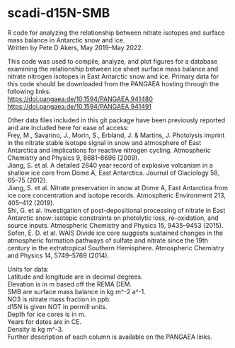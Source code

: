 # scadi-d15N-SMB
R code for analyzing the relationship between nitrate isotopes and surface mass balance in Antarctic snow and ice.  
Written by Pete D Akers, May 2019–May 2022.  

This code was used to compile, analyze, and plot figures for a database examining the relationship between ice sheet surface mass balance and nitrate nitrogen isotopes in East Antarctic snow and ice. Primary data for this code should be downloaded from the PANGAEA hosting through the following links:  
https://doi.pangaea.de/10.1594/PANGAEA.941480  
https://doi.pangaea.de/10.1594/PANGAEA.941491  

Other data files included in this git package have been previously reported and are included here for ease of access:  
Frey, M., Savarino, J., Morin, S., Erbland, J. & Martins, J. Photolysis imprint in the nitrate stable isotope signal in snow and atmosphere of East Antarctica and implications for reactive nitrogen cycling. Atmospheric Chemistry and Physics 9, 8681–8696 (2009).  
Jiang, S. et al. A detailed 2840 year record of explosive volcanism in a shallow ice core from Dome A, East Antarctica. Journal of Glaciology 58, 65–75 (2012).  
Jiang, S. et al. Nitrate preservation in snow at Dome A, East Antarctica from ice core concentration and isotope records. Atmospheric Environment 213, 405–412 (2019).  
Shi, G. et al. Investigation of post-depositional processing of nitrate in East Antarctic snow: isotopic constraints on photolytic loss, re-oxidation, and source inputs. Atmospheric Chemistry and Physics 15, 9435–9453 (2015).  
Sofen, E. D. et al. WAIS Divide ice core suggests sustained changes in the atmospheric formation pathways of sulfate and nitrate since the 19th century in the extratropical Southern Hemisphere. Atmospheric Chemistry and Physics 14, 5749–5769 (2014).  

Units for data:  
Latitude and longitude are in decimal degrees.  
Elevation is in m based off the REMA DEM.  
SMB are surface mass balance in kg m^-2 a^-1.  
NO3 is nitrate mass fraction in ppb.  
d15N is given NOT in permill units.  
Depth for ice cores is in m.  
Years for dates are in CE.  
Density is kg m^-3.  
Further description of each column is available on the PANGAEA links.  
